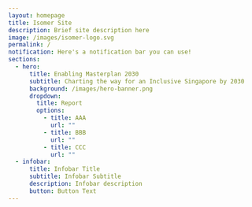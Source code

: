 ```yaml
---
layout: homepage
title: Isomer Site
description: Brief site description here
image: /images/isomer-logo.svg
permalink: /
notification: Here's a notification bar you can use!
sections:
  - hero:
      title: Enabling Masterplan 2030
      subtitle: Charting the way for an Inclusive Singapore by 2030
      background: /images/hero-banner.png
      dropdown:
        title: Report
        options:
          - title: AAA
            url: ""
          - title: BBB
            url: ""
          - title: CCC
            url: ""
  - infobar:
      title: Infobar Title
      subtitle: Infobar Subtitle
      description: Infobar description
      button: Button Text
---
```

